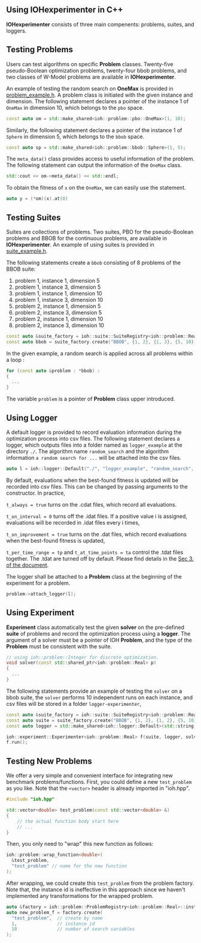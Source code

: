 ## Using IOHexperimenter in C++

__IOHexperimenter__ consists of three main compenents: problems, suites, and loggers.

<a name="problems"></a>
## Testing Problems 

Users can test algorithms on specific __Problem__ classes. Twenty-five pseudo-Boolean optimization problems, twenty-four bbob problems, and two classes of W-Model problems are available in __IOHexperimenter__.

An example of testing the random search on __OneMax__ is provided in [problem_example.h](problem_example.h). A problem class is initiated with the given instance and dimension. The following statement declares a pointer of the instance 1 of `OneMax` in dimension 10, which belongs to the `pbo` space.
```cpp
const auto om = std::make_shared<ioh::problem::pbo::OneMax>(1, 10);
```
Similarly, the following statement declares a pointer of the instance 1 of `Sphere` in dimension 5, which belongs to the `bbob` space. 
```cpp
const auto sp = std::make_shared<ioh::problem::bbob::Sphere>(1, 5);
```

The `meta_data()` class provides access to useful information of the problem. The following statement can output the information of the `OneMax` class.
```cpp
std::cout << om->meta_data() << std::endl;
```

To obtain the fitness of `x` on the `OneMax`, we can easily use the statement.
```cpp
auto y = (*om)(x).at(0)
```

## Testing Suites

Suites are collections of problems. Two suites, PBO for the pseudo-Boolean problems and BBOB for the continuous problems, are available in __IOHexperimenter__. An example of using suites is provided in [suite_example.h](suite_example.h).

The following statements create a `bbob` consisting of 8 problems of the BBOB suite:
1. problem 1, instance 1, dimension 5
2. problem 1, instance 3, dimension 5
3. problem 1, instance 1, dimension 10
4. problem 1, instance 3, dimension 10
5. problem 2, instance 1, dimension 5
6. problem 2, instance 3, dimension 5
7. problem 2, instance 1, dimension 10
8. problem 2, instance 3, dimension 10

```cpp
const auto &suite_factory = ioh::suite::SuiteRegistry<ioh::problem::Real>::instance();
const auto bbob = suite_factory.create("BBOB", {1, 2}, {1, 3}, {5, 10});
```

In the given example, a random search is applied across all problems within a loop :
```cpp
for (const auto &problem : *bbob) :
{
  ...
}
```
The variable `problem` is a pointer of __Problem__ class upper introduced.


## Using Logger

A default logger is provided to record evaluation information during the optimization process into csv files. The following statement declares a logger, which outputs files into a folder named as `logger_example` at the directory `./`. The algorithm name `random_search` and the algorithm information `a random search for ...` will be attached into the csv files.
```cpp
auto l = ioh::logger::Default("./", "logger_example", "random_search", "a random search for testing the bbob suite");
```

By default, evaluations when the best-found fitness is updated will be recorded into csv files. This can be changed by passing arguments to the constructor. In practice,

`t_always = true` turns on the .cdat files, which record all evaluations.

`t_on_interval = 0` turns off the .idat files. If a positive value i is assigned, evaluations will be recorded in .idat files every i times,

`t_on_improvement = true` turns on the .dat files, which record evaluations when the best-found fitness is updated,

`t_per_time_range = tp` and `t_at_time_points = ta` control the .tdat files together. The .tdat are turned off by default. Please find details in the [Sec 3. of the document](https://arxiv.org/pdf/1810.05281.pdf).

The logger shall be attached to a __Problem__ class at the beginning of the experiment for a problem.
```cpp
problem->attach_logger(l);
```

## Using Experiment

__Experiment__ class automatically test the given __solver__ on the pre-defined __suite__ of problems and record the optimization process using a __logger__. The argument of a solver must be a pointer of IOH __Problem__, and the type of the __Problem__ must be consistent with the suite.
```cpp
// using ioh::problem::Integer for discrete optimization.
void solver(const std::shared_ptr<ioh::problem::Real> p)
{
  ...
}
```

The following statements provide an example of testing the `solver` on a bbob suite, the `solver` performs 10 independent runs on each instance, and csv files will be stored in a folder `logger-experimenter`,
```cpp
const auto &suite_factory = ioh::suite::SuiteRegistry<ioh::problem::Real>::instance();
const auto suite = suite_factory.create("BBOB", {1, 2}, {1, 2}, {5, 10});
const auto logger = std::make_shared<ioh::logger::Default>(std::string("logger-experimenter"));

ioh::experiment::Experimenter<ioh::problem::Real> f(suite, logger, solver, 10);
f.run();
```

## Testing New Problems
<a id="#testing-new-problems"/>

We offer a very simple and convenient interface for integrating new benchmark problems/functions. First, you could define a new `test_problem` as you like. Note that the `<vector>` header is already imported in "ioh.hpp".

```C++
#include "ioh.hpp"

std::vector<double> test_problem(const std::vector<double> &)
{
    // the actual function body start here
    // ...
}
```

Then, you only need to "wrap" this new function as follows:

```c++
ioh::problem::wrap_function<double>(
  &test_problem,
  "test_problem" // name for the new function
);
```

After wrapping, we could create this `test_problem` from the problem factory. Note that,
the instance id is ineffective in this approach since we haven't implemented any transformations for the wrapped problem.

```c++
auto &factory = ioh::problem::ProblemRegistry<ioh::problem::Real>::instance();
auto new_problem_f = factory.create(
  "test_problem",  // create by name
  1,               // instance id
  10               // number of search variables
);
```

